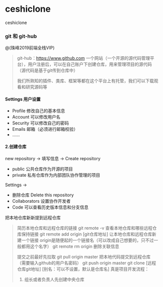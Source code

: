 # ceshiclone
ceshiclone
### git 和 git-hub
@(珠峰2019前端全栈VIP)
> git-hub：https://www.github.com
> 一个网站（一个开源的源代码管理平台），用户注册后，可以在自己账户下创建仓库，用来管理项目的源代码（源代码是基于git传到仓库中）
> 
> 我们所熟知的插件、类库、框架等都在这个平台上有托管，我们可以下载观看和研究源码等

#### Settings 用户设置
- Profile 修改自己的基本信息
- Account 可以修改用户名
- Security 可以修改自己的密码
- Emails 邮箱（必须进行邮箱校验）
- ......

#### 2.创建仓库
new repository -> 填写信息 -> Create repository
- public 公共仓库作为开源的项目
- private 私有仓库作为内部团队协作管理的项目

Settings ->
- 删除仓库 Delete this repository
- Collaborators 设置协作开发者
- Code 可以查看历史版本信息和分支信息

把本地仓库新新提到远程仓库
> 简历本地仓库和远程仓库的链接
> git remote -v    查看本地仓库和哪些远程仓库保持链接
> git remote add origin [git仓库地址]    让本地仓库和远程仓库新建一个链接 origin是随便起的一个链接名（可以改成自己想要的，只不过一般都用这个名字）
> git remote rm origin    删除关联信息
>
> 提交之前最好先拉取
> git pull origin master
> 把本地代码提交到远程仓库（需要输入github的用户名密码）
> git push origin master
> git clone [远程仓库git地址] [别名：可以不设置，默认是仓库名]
> 真是项目开发流程：
> 1. 组长或者负责人先创建中央仓库
> 
